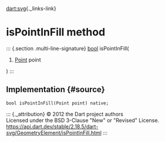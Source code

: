 [dart:svg](../../dart-svg/dart-svg-library){._links-link}

isPointInFill method
====================

::: {.section .multi-line-signature}
[bool](../../dart-core/bool-class) isPointInFill(

1.  [Point](../point-class) point

)
:::

Implementation {#source}
--------------

``` {.language-dart data-language="dart"}
bool isPointInFill(Point point) native;
```

::: {._attribution}
© 2012 the Dart project authors\
Licensed under the BSD 3-Clause \"New\" or \"Revised\" License.\
<https://api.dart.dev/stable/2.18.5/dart-svg/GeometryElement/isPointInFill.html>
:::
